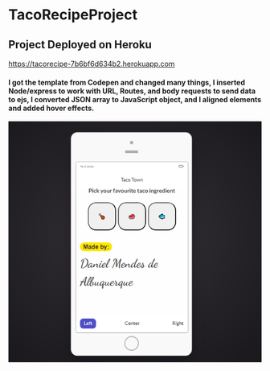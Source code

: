# TacoRecipeProject

## Project Deployed on Heroku
https://tacorecipe-7b6bf6d634b2.herokuapp.com

#### I got the template from Codepen and changed many things, I inserted Node/express to work with URL, Routes, and body requests to send data to ejs, I converted JSON array to JavaScript object, and I aligned elements and added hover effects.

![alt text](https://github.com/DanielAlbuquerq/TacoRecipeProject/blob/master/tacoRecipe.png)
